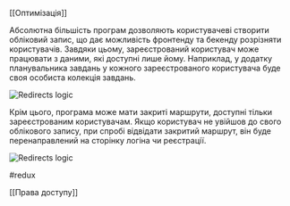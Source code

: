 [[Оптимізація]]

Абсолютна більшість програм дозволяють користувачеві створити обліковий запис, що дає можливість фронтенду та бекенду розрізняти користувачів. Завдяки цьому, зареєстрований користувач може працювати з даними, які доступні лише йому. Наприклад, у додатку планувальника завдань у кожного зареєстрованого користувача буде своя особиста колекція завдань.

![Redirects logic](https://textbook.edu.goit.global/react-zr7b4k/v1/uk/img/lesson-15/users.png)

Крім цього, програма може мати закриті маршрути, доступні тільки зареєстрованим користувачам. Якщо користувач не увійшов до свого облікового запису, при спробі відвідати закритий маршрут, він буде перенаправлений на сторінку логіна чи реєстрації.


![Redirects logic](https://textbook.edu.goit.global/react-zr7b4k/v1/uk/img/lesson-15/redirects.png)

#redux 

[[Права доступу]]
